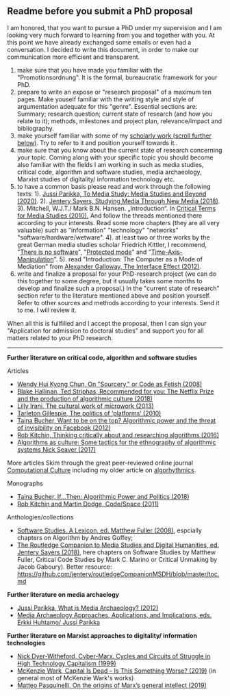 ## Readme before you submit a PhD proposal

I am honored, that you want to pursue a PhD under my supervision and I am looking very much forward to learning from you and together with you. At this point we have already exchanged some emails or even had a conversation. I decided to write this document, in order to make our communication more efficient and transparent. 

1. make sure that you have made you familiar with the "Promotionsordnung". It is the formal, bureaucratic framework for your PhD. 
2. prepare to write an expose or "research proposal" of a maximum ten pages. Make youself familiar with the writing style and style of argumentation adequate for this "genre". Essential sections are: Summary; research question; current state of research (and how you relate to it); methods, milestones and project plan, relevance/impact and bibliography.   
3. make yourself familiar with some of my [scholarly work (scroll further below)](https://orcid.org/0000-0002-7922-735X). Try to refer to it and position yourself towards it..  
4. make sure that you know about the current state of research concerning your topic. Coming along with your specific topic you should become also familiar with the fields I am working in such as media studies, critical code, algorithm and software studies, media archaeology, Marxist studies of digitality/ information technology etc. 
5. to have a common basis please read and work through the following texts: 1). [Jussi Parikka, To Media Study: Media Studies and Beyond (2020)](https://mast-nemla.org/wp-content/uploads/2020/04/MAST_Vol1_No1.pdf). 2). [Jentery Sayers, Studying Media Through New Media (2018)](https://hcommons.org/deposits/objects/hc:19696/datastreams/CONTENT/content). 3). Mitchell, W.J.T./ Mark B.N. Hansen. „Introduction“. In [Critical Terms for Media Studies (2010).](https://www.bibliovault.org/BV.landing.epl?ISBN=9780226532554) And follow the threads mentioned there according to your interests. Read some more chapters (they are all very valuable) such as "information" "technology" "networks" "software/hardware/wetware". 4). at least two or three works by the great German media studies scholar Friedrich Kittler, I recommend, "[There is no software](http://raley.english.ucsb.edu/wp-content/Engl800/Kittler-nosoftware.pdf)", "[Protected mode](https://monoskop.org/images/1/1f/Kittler_Friedrich_1997_Protected_Mode.pdf)" and "[Time-Axis-Manipulation](https://doi.org/10.1215/17432197-3755144)". 5). read "Introduction: The Computer as a Mode
of Mediation" from [Alexander Galloway, The Interface Effect (2012)](https://politybooks.com/bookdetail/?isbn=9780745662527). 
6. write and finalize a proposal for your PhD-research project (we can do this together to some degree, but it usually takes some months to develop and finalize such a proposal.) In the "current state of research" section refer to the literature mentioned above and position yourself. Refer to other sources and methods according to your interests. Send it to me. I will review it. 

When all this is fullfilled and I accept the proposal, then I can sign your "Application for admission to doctoral studies" and support you for all matters related to your PhD research. 


* * *
**Further literature on critical code, algorithm and software studies**

Articles 
- [Wendy Hui Kyong Chun, On "Sourcery," or Code as Fetish (2008)](https://repository.library.brown.edu/studio/item/bdr:405433/PDF/)
- [Blake Hallinan, Ted Striphas, Recommended for you: The Netflix Prize and the production of algorithmic culture
(2018)](https://doi.org/10.1177/1461444814538646)
- [Lilly Irani, The cultural work of microwork (2013)](https://doi.org/10.1177/1461444813511926)
- [Tarleton Gillespie, The politics of ‘platforms’ (2010)](https://doi.org/10.1177/1461444809342738)
- [Taina Bucher, Want to be on the top? Algorithmic power and the threat of invisibility on Facebook (2012)](https://doi.org/10.1177/1461444812440159)
- [Rob Kitchin, Thinking critically about and researching algorithms (2016)](https://doi.org/10.1080/1369118X.2016.1154087) 
- [Algorithms as culture: Some tactics for the ethnography of algorithmic systems
Nick Seaver (2017)](https://doi.org/10.1177/2053951717738104)

More articles
Skim through the great peer-reviewed online journal [Computational Culture](http://computationalculture.net/) including my older article on [algorhythmics](http://computationalculture.net/algorhythmics-understanding-micro-temporality-in-computational-cultures/).  

Monographs
- [Taina Bucher, If...Then: Algorithmic Power and Politics (2018)](https://www.oxfordscholarship.com/view/10.1093/oso/9780190493028.001.0001/oso-9780190493028) 
- [Rob Kitchin and Martin Dodge, Code/Space (2011)](https://mitpress.mit.edu/books/codespace) 

Anthologies/collections
- [Software Studies. A Lexicon, ed. Matthew Fuller (2008)](https://mitpress.mit.edu/books/software-studies), espcially chapters on Algorithm by Andres Goffey;  
- [The Routledge Companion to Media Studies and Digital Humanities, ed. Jentery Sayers (2018)](https://www.routledge.com/The-Routledge-Companion-to-Media-Studies-and-Digital-Humanities/Sayers/p/book/9781138844308), here chapters on Software Studies by Matthew Fuller, Critical Code Studies by Mark C. Marino or Critical Unmaking by Jacob Gaboury). Better resource: https://github.com/jentery/routledgeCompanionMSDH/blob/master/toc.md  


**Further literature on media archaelogy**
- [Jussi Parikka, What is Media Archaeology? (2012)](https://politybooks.com/bookdetail/?isbn=9780745650258) 
- [Media Archaeology Approaches, Applications, and Implications, eds. Erkki Huhtamo/ Jussi Parikka](https://www.ucpress.edu/book/9780520262744/media-archaeology)

**Further literature on Marxist approaches to digitality/ information technologies**
- [Nick Dyer-Witheford, Cyber-Marx. Cycles and Circuits of Struggle in High Technology Capitalism (1999)](https://www.press.uillinois.edu/books/catalog/66mwg3pc9780252067952.html)
- [McKenzie Wark, Capital Is Dead – Is This Something Worse? (2019)](https://www.versobooks.com/books/3056-capital-is-dead) (in general most of McKenzie Wark's works)
- [Matteo Pasquinelli, On the origins of Marx’s general intellect
(2019)](https://www.radicalphilosophy.com/wp-content/uploads/2019/12/rp206_pasquinelli.pdf)


